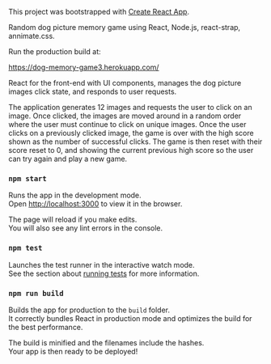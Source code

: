 This project was bootstrapped with [Create React App](https://github.com/facebook/create-react-app).

Random dog picture memory game using React, Node.js, react-strap, annimate.css.

Run the production build at:

https://dog-memory-game3.herokuapp.com/

React for the front-end with UI components, manages the dog picture images click state, and responds to user requests.

The application generates 12 images and requests the user to click on an image. Once clicked, the images are moved around in a random order where the user must continue to click on unique images. Once the user clicks on a previously clicked image, the game is over with the high score shown as the number of successful clicks. The game is then reset with their score reset to 0, and showing the current previous high score so the user can try again and play a new game.

### `npm start`

Runs the app in the development mode.<br>
Open [http://localhost:3000](http://localhost:3000) to view it in the browser.

The page will reload if you make edits.<br>
You will also see any lint errors in the console.

### `npm test`

Launches the test runner in the interactive watch mode.<br>
See the section about [running tests](https://facebook.github.io/create-react-app/docs/running-tests) for more information.

### `npm run build`

Builds the app for production to the `build` folder.<br>
It correctly bundles React in production mode and optimizes the build for the best performance.

The build is minified and the filenames include the hashes.<br>
Your app is then ready to be deployed!
